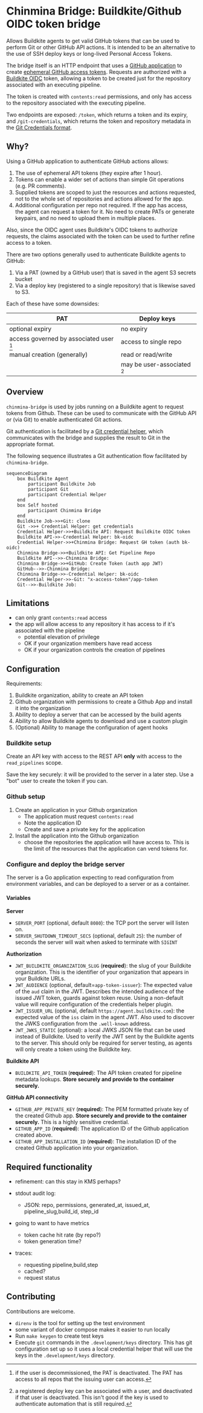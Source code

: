 # Chinmina Bridge: Buildkite/Github OIDC token bridge

Allows Buildkite agents to get valid GitHub tokens that can be used to perform
Git or other GitHub API actions. It is intended to be an alternative to the use
of SSH deploy keys or long-lived Personal Access Tokens.

The bridge itself is an HTTP endpoint that uses a [GitHub
application][github-app] to create [ephemeral GitHub access
tokens][github-app-tokens]. Requests are authorized with a [Buildkite
OIDC][buildkite-oidc] token, allowing a token to be created just for the
repository associated with an executing pipeline.

The token is created with `contents:read` permissions, and only has access to
the repository associated with the executing pipeline.

Two endpoints are exposed: `/token`, which returns a token and its expiry, and
`/git-credentials`, which returns the token and repository metadata in the [Git
Credentials format][git-credential-helper].

[github-app]: https://docs.github.com/en/apps
[github-app-tokens]: https://docs.github.com/en/apps/creating-github-apps/authenticating-with-a-github-app/generating-an-installation-access-token-for-a-github-app
[buildkite-oidc]: https://buildkite.com/docs/agent/v3/cli-oidc
[git-credential-helper]: https://git-scm.com/docs/gitcredentials#_custom_helpers

## Why?

Using a GitHub application to authenticate GitHub actions allows:

1. The use of ephemeral API tokens (they expire after 1 hour).
2. Tokens can enable a wider set of actions than simple Git operations (e.g. PR
   comments).
3. Supplied tokens are scoped to just the resources and actions requested, not
   to the whole set of repositories and actions allowed for the app.
4. Additional configuration per repo not required. If the app has access, the
   agent can request a token for it. No need to create PATs or generate keypairs,
   and no need to upload them in multiple places.

Also, since the OIDC agent uses Buildkite's OIDC tokens to authorize requests,
the claims associated with the token can be used to further refine access to a token.

There are two options generally used to authenticate Buildkite agents to GitHub:

1. Via a PAT (owned by a GitHub user) that is saved in the agent S3 secrets bucket
2. Via a deploy key (registered to a single repository) that is likewise saved to
   S3.

Each of these have some downsides:

| **PAT**                                 | **Deploy keys**                                           |
|-----------------------------------------|-----------------------------------------------------------|
| optional expiry                         | no expiry                                                 |
| access governed by associated user [^1] | access to single repo                                     |
| manual creation (generally)             | read or read/write                                        |
|                                         | may be user-associated [^2]                               |

[^1]: if the user is decommissioned, the PAT is deactivated. The PAT has access to all repos that the
      issuing user can access.
[^2]: a registered deploy key can be associated with a user, and deactivated if that user is deactivated.
      This isn't good if the key is used to authenticate automation that is still required.

## Overview

`chinmina-bridge` is used by jobs running on a Buildkite agent to request tokens
from Github. These can be used to communicate with the GitHub API or (via Git)
to enable authenticated Git actions.

Git authentication is facilitated by a [Git credential
helper](https://github.com/jamestelfer/github-app-auth-buildkite-plugin), which
communicates with the bridge and supplies the result to Git in the appropriate
format.

The following sequence illustrates a Git authentication flow facilitated by
`chinmina-bridge`.

```mermaid
sequenceDiagram
    box Buildkite Agent
        participant Buildkite Job
        participant Git
        participant Credential Helper
    end
    box Self hosted
        participant Chinmina Bridge
    end
    Buildkite Job->>+Git: clone
    Git ->>+ Credential Helper: get credentials
    Credential Helper->>+Buildkite API: Request Buildkite OIDC token
    Buildkite API->>-Credential Helper: bk-oidc
    Credential Helper->>+Chinmina Bridge: Request GH token (auth bk-oidc)
    Chinmina Bridge->>+Buildkite API: Get Pipeline Repo
    Buildkite API-->>-Chinmina Bridge:
    Chinmina Bridge->>+GitHub: Create Token (auth app JWT)
    GitHub-->>-Chinmina Bridge:
    Chinmina Bridge->>-Credential Helper: bk-oidc
    Credential Helper->>-Git: "x-access-token"/app-token
    Git-->>-Buildkite Job:
```

## Limitations

- can only grant `contents:read` access
- the app will allow access to any repository it has access to if it's
  associated with the pipeline
  - potential elevation of privilege
  - OK if your organization members have read access
  - OK if your organization controls the creation of pipelines

## Configuration

Requirements:

1. Buildkite organization, ability to create an API token
1. Github organization with permissions to create a Github App and install it into the organization
1. Ability to deploy a server that can be accessed by the build agents
1. Ability to allow Buildkite agents to download and use a custom plugin
1. (Optional) Ability to manage the configuration of agent hooks

### Buildkite setup

Create an API key with access to the REST API **only** with access to the `read_pipelines` scope.

Save the key securely: it will be provided to the server in a later step. Use a
"bot" user to create the token if you can.

### Github setup

1. Create an application in your Github organization
    - The application must request `contents:read`
    - Note the application ID
    - Create and save a private key for the application
2. Install the application into the Github organization
    - choose the repositories the application will have access to. This is the
      limit of the resources that the application can vend tokens for.

### Configure and deploy the bridge server

The server is a Go application expecting to read configuration from environment
variables, and can be deployed to a server or as a container.

#### Variables

**Server**

- `SERVER_PORT` (optional, default `8080`): the TCP port the server will listen on.
- `SERVER_SHUTDOWN_TIMEOUT_SECS` (optional, default `25`): the number of seconds
  the server will wait when asked to terminate with `SIGINT`

**Authorization**

- `JWT_BUILDKITE_ORGANIZATION_SLUG` (**required**): the slug of your Buildkite
  organization. This is the identifier of your organization that appears in your
  Buildkite URLs.
- `JWT_AUDIENCE` (optional, default=`app-token-issuer`): The expected value of the
  `aud` claim in the JWT. Describes the intended audience of the issued JWT
  token, guards against token reuse. Using a non-default value will require configuration of the credentials helper plugin.
- `JWT_ISSUER_URL` (optional, default `https://agent.buildkite.com`): the
  expected value of the `iss` claim in the agent JWT. Also used to discover the
  JWKS configuration from the `.well-known` address.
- `JWT_JWKS_STATIC` (optional): a local JWKS JSON file that can be used instead
  of Buildkite. Used to verify the JWT sent by the Buildkite agents to the
  server. This should only be required for server testing, as agents will only
  create a token using the Buildkite key.

**Buildkite API**

- `BUILDKITE_API_TOKEN` (**required**): The API token created for pipeline
  metadata lookups. **Store securely and provide to the container securely.**

**GitHub API connectivity**

- `GITHUB_APP_PRIVATE_KEY` (**required**): The PEM formatted private key of the
  created Github app. **Store securely and provide to the container securely.**
  This is a highly sensitive credential.
- `GITHUB_APP_ID` (**required**): The application ID of the Github application
  created above.
- `GITHUB_APP_INSTALLATION_ID` (**required**): The installation ID of the
  created Github application into your organization.

## Required functionality

- refinement: can this stay in KMS perhaps?
- stdout audit log:
  - JSON: repo, permissions, generated_at, issued_at, pipeline_slug,build_id, step_id

- going to want to have metrics
  - token cache hit rate (by repo?)
  - token generation time?

- traces:
  - requesting pipeline,build,step
  - cached?
  - request status

## Contributing

Contributions are welcome.

- `direnv` is the tool for setting up the test environment
- some variant of docker compose makes it easier to run locally
- Run `make keygen` to create test keys
- Execute `git` commands in the `.development/keys` directory. This has git
  configuration set up so it uses a local credential helper that will use the
  keys in the `.development/keys` directory.

